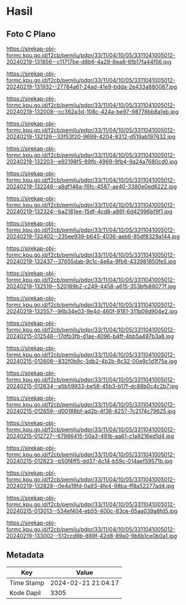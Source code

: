 # Hasil

## Foto C Plano

https://sirekap-obj-formc.kpu.go.id/f2cb/pemilu/pdpr/33/11/04/10/05/3311041005012-20240219-131856--c11717be-d8b6-4a29-8ea8-6fb17fa44f56.jpg

https://sirekap-obj-formc.kpu.go.id/f2cb/pemilu/pdpr/33/11/04/10/05/3311041005012-20240219-131932--27784a61-24ad-41e9-bdda-2e433a880087.jpg

https://sirekap-obj-formc.kpu.go.id/f2cb/pemilu/pdpr/33/11/04/10/05/3311041005012-20240219-132008--cc362a3d-108c-424a-be97-98778bb8a1eb.jpg

https://sirekap-obj-formc.kpu.go.id/f2cb/pemilu/pdpr/33/11/04/10/05/3311041005012-20240219-132126--33f53f20-9699-4204-8312-d519ab197632.jpg

https://sirekap-obj-formc.kpu.go.id/f2cb/pemilu/pdpr/33/11/04/10/05/3311041005012-20240219-132203--e92198f5-89fb-4969-9fb4-9a24a7680cd0.jpg

https://sirekap-obj-formc.kpu.go.id/f2cb/pemilu/pdpr/33/11/04/10/05/3311041005012-20240219-132246--a8df146a-f6fc-4587-ae40-3380e0ed6222.jpg

https://sirekap-obj-formc.kpu.go.id/f2cb/pemilu/pdpr/33/11/04/10/05/3311041005012-20240219-132324--ba2181ee-15df-4cd8-a86f-6d42996bf9f1.jpg

https://sirekap-obj-formc.kpu.go.id/f2cb/pemilu/pdpr/33/11/04/10/05/3311041005012-20240219-132402--235ee939-b645-4036-aeb6-85df8329a144.jpg

https://sirekap-obj-formc.kpu.go.id/f2cb/pemilu/pdpr/33/11/04/10/05/3311041005012-20240219-132437--37655dab-9c1c-4e6a-9fb8-433981850fe5.jpg

https://sirekap-obj-formc.kpu.go.id/f2cb/pemilu/pdpr/33/11/04/10/05/3311041005012-20240219-132519--520189b2-c249-4458-a615-353bfb88077f.jpg

https://sirekap-obj-formc.kpu.go.id/f2cb/pemilu/pdpr/33/11/04/10/05/3311041005012-20240219-132557--96b34e03-9e4d-460f-9181-311b09d904e2.jpg

https://sirekap-obj-formc.kpu.go.id/f2cb/pemilu/pdpr/33/11/04/10/05/3311041005012-20240215-012548--17dfb3fb-d1ae-4096-b4ff-4bb5a497b3a8.jpg

https://sirekap-obj-formc.kpu.go.id/f2cb/pemilu/pdpr/33/11/04/10/05/3311041005012-20240215-012608--832f0b9c-3db2-4b2b-8c32-00e9c1d1f75e.jpg

https://sirekap-obj-formc.kpu.go.id/f2cb/pemilu/pdpr/33/11/04/10/05/3311041005012-20240215-012634--a5b59933-be58-45b3-b17f-dc88b0c4c2b7.jpg

https://sirekap-obj-formc.kpu.go.id/f2cb/pemilu/pdpr/33/11/04/10/05/3311041005012-20240215-012659--d00188bf-ad2b-4f36-8257-7c2174c79625.jpg

https://sirekap-obj-formc.kpu.go.id/f2cb/pemilu/pdpr/33/11/04/10/05/3311041005012-20240215-012727--67986415-50a3-491b-aa61-c1a9216ed1d4.jpg

https://sirekap-obj-formc.kpu.go.id/f2cb/pemilu/pdpr/33/11/04/10/05/3311041005012-20240215-012823--b50f4ff5-dd37-4c14-b59c-014aef59571b.jpg

https://sirekap-obj-formc.kpu.go.id/f2cb/pemilu/pdpr/33/11/04/10/05/3311041005012-20240219-132828--0e4a19fd-0a93-4fe4-98ba-ff8a52277ad4.jpg

https://sirekap-obj-formc.kpu.go.id/f2cb/pemilu/pdpr/33/11/04/10/05/3311041005012-20240215-013013--534ef404-eb55-400c-83ce-65aa039a8fd5.jpg

https://sirekap-obj-formc.kpu.go.id/f2cb/pemilu/pdpr/33/11/04/10/05/3311041005012-20240219-133002--512ccd9b-889f-42d8-89a0-9b6b1ce0b0a1.jpg


## Metadata

| Key        | Value               |
| ---------- | ------------------- |
| Time Stamp | 2024-02-21 21:04:17 |
| Kode Dapil | 3305                |



